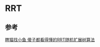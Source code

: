 # RRT

## 参考

[瞎猫找小鱼 傻子都看得懂的RRT随机扩展树算法](https://jingyan.baidu.com/article/574c521957eb406c8d9dc1bc.html)

##